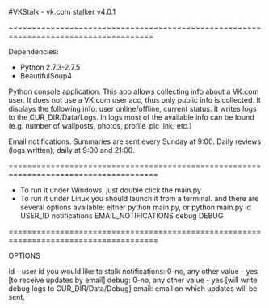 #VKStalk - vk.com stalker
v4.0.1

=====================================================================================

Dependencies:

* Python 2.7.3-2.7.5
* BeautifulSoup4


Python console application.
This app allows collecting info about a VK.com user. 
It does not use a VK.com user acc, thus only public info is collected.
It displays the following info: user online/offline, current status.
It writes logs to the CUR_DIR/Data/Logs. In logs most of the available info can
be found (e.g. number of wallposts, photos, profile_pic link, etc.)

Email notifications.
Summaries are sent every Sunday at 9:00.
Daily reviews (logs written), daily at 9:00 and 21:00.

======================================================================================

- To run it under Windows, just double click the main.py
- To run it under Linux you should launch it from a terminal.
and there are several options available:
either python main.py,
or python main.py id USER_ID notifications EMAIL_NOTIFICATIONS debug DEBUG 

======================================================================================

OPTIONS

id - user id you would like to stalk
notifications: 0-no, any other value - yes [to receive updates by email]
debug: 0-no, any other value - yes [will write debug logs to CUR_DIR/Data/Debug]
email: email on which updates will be sent.